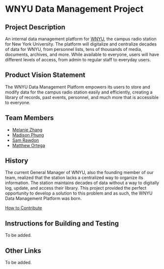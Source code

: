 # WNYU Data Management Project
## Project Description
An internal data management platform for [WNYU](https://wnyu.org/), the campus radio station for New York University. The platform will digitalize and centralize decades of data for WNYU, from personnel lists, tens of thousands of media, documents, archives, and more. While available to everyone, users will have different levels of access, from admin to regular staff to everyday users.

## Product Vision Statement
The WNYU Data Management Platform empowers its users to store and modify data for the campus radio station easily and efficiently, creating a library of records, past events, personnel, and much more that is accessible to everyone.

## Team Members
- [Melanie Zhang](https://github.com/melanie-y-zhang)
- [Madison Phung](https://github.com/mkphung29)
- [Sam Rawdon](https://github.com/SamRawdon)
- [Matthew Ortega](https://github.com/bruhcolate)

## History
The current General Manager of WNYU, also the founding member of our team, realized that the station lacks a centralized way to organize its information. The station maintains decades of data without a way to digitally log, update, and access their library. This project provided the perfect opportunity to develop a solution to this problem and as such, the WNYU Data Management Platform was born.

[How to Contribute](https://github.com/agiledev-students-spring2025/4-final-wnyu-data-management-development/blob/master/CONTRIBUTING.md)

## Instructions for Building and Testing
To be added.

## Other Links
To be added.